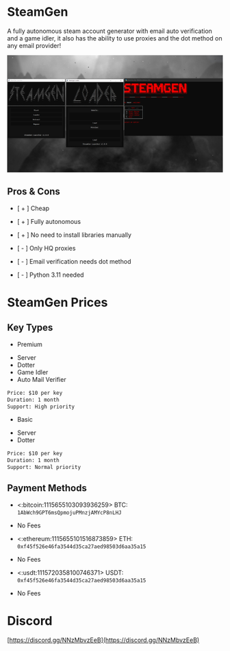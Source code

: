# SteamGen

A fully autonomous steam account generator with email auto verification and a game idler, it also has the ability to use proxies and the dot method on any email provider!

![image](./.github/show.png)

## Pros & Cons

- [ + ] Cheap
- [ + ] Fully autonomous
- [ + ] No need to install libraries manually

- [ - ] Only HQ proxies
- [ - ] Email verification needs dot method
- [ - ] Python 3.11 needed

# SteamGen Prices

## Key Types
- Premium
 * Server
 * Dotter
 * Game Idler
 * Auto Mail Verifier

```
Price: $10 per key
Duration: 1 month
Support: High priority
```

- Basic
 * Server
 * Dotter

```
Price: $10 per key
Duration: 1 month
Support: Normal priority
```
## Payment Methods

- <:bitcoin:1115655103093936259> BTC: ``1AbWch9GPT6msQpmojuPMnzjAMYcP8nLHJ``
 * No Fees
- <:ethereum:1115655101516873859> ETH: ``0xf45f526e46fa3544d35ca27aed98503d6aa35a15``
 * No Fees
- <:usdt:1115720358100746371> USDT: ``0xf45f526e46fa3544d35ca27aed98503d6aa35a15``
 * No Fees

# Discord
[https://discord.gg/NNzMbvzEeB](https://discord.gg/NNzMbvzEeB)
